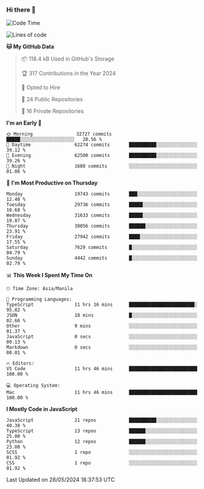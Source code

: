 ### Hi there 👋

<!--START_SECTION:waka-->
![Code Time](http://img.shields.io/badge/Code%20Time-743%20hrs%2015%20mins-blue)

![Lines of code](https://img.shields.io/badge/From%20Hello%20World%20I%27ve%20Written-64.2%20million%20lines%20of%20code-blue)

**🐱 My GitHub Data** 

> 📦 118.4 kB Used in GitHub's Storage 
 > 
> 🏆 317 Contributions in the Year 2024
 > 
> 💼 Opted to Hire
 > 
> 📜 24 Public Repositories 
 > 
> 🔑 16 Private Repositories 
 > 
**I'm an Early 🐤** 

```text
🌞 Morning                32727 commits       █████░░░░░░░░░░░░░░░░░░░░   20.56 % 
🌆 Daytime                62274 commits       ██████████░░░░░░░░░░░░░░░   39.12 % 
🌃 Evening                62500 commits       ██████████░░░░░░░░░░░░░░░   39.26 % 
🌙 Night                  1680 commits        ░░░░░░░░░░░░░░░░░░░░░░░░░   01.06 % 
```
📅 **I'm Most Productive on Thursday** 

```text
Monday                   19743 commits       ███░░░░░░░░░░░░░░░░░░░░░░   12.40 % 
Tuesday                  29736 commits       █████░░░░░░░░░░░░░░░░░░░░   18.68 % 
Wednesday                31633 commits       █████░░░░░░░░░░░░░░░░░░░░   19.87 % 
Thursday                 38056 commits       ██████░░░░░░░░░░░░░░░░░░░   23.91 % 
Friday                   27942 commits       ████░░░░░░░░░░░░░░░░░░░░░   17.55 % 
Saturday                 7629 commits        █░░░░░░░░░░░░░░░░░░░░░░░░   04.79 % 
Sunday                   4442 commits        █░░░░░░░░░░░░░░░░░░░░░░░░   02.79 % 
```


📊 **This Week I Spent My Time On** 

```text
🕑︎ Time Zone: Asia/Manila

💬 Programming Languages: 
TypeScript               11 hrs 16 mins      ████████████████████████░   95.82 % 
JSON                     18 mins             █░░░░░░░░░░░░░░░░░░░░░░░░   02.66 % 
Other                    9 mins              ░░░░░░░░░░░░░░░░░░░░░░░░░   01.37 % 
JavaScript               0 secs              ░░░░░░░░░░░░░░░░░░░░░░░░░   00.13 % 
Markdown                 0 secs              ░░░░░░░░░░░░░░░░░░░░░░░░░   00.01 % 

🔥 Editors: 
VS Code                  11 hrs 46 mins      █████████████████████████   100.00 % 

💻 Operating System: 
Mac                      11 hrs 46 mins      █████████████████████████   100.00 % 
```

**I Mostly Code in JavaScript** 

```text
JavaScript               21 repos            ██████████░░░░░░░░░░░░░░░   40.38 % 
TypeScript               13 repos            ██████░░░░░░░░░░░░░░░░░░░   25.00 % 
Python                   12 repos            ██████░░░░░░░░░░░░░░░░░░░   23.08 % 
SCSS                     1 repo              ░░░░░░░░░░░░░░░░░░░░░░░░░   01.92 % 
CSS                      1 repo              ░░░░░░░░░░░░░░░░░░░░░░░░░   01.92 % 
```




 Last Updated on 28/05/2024 18:37:53 UTC
<!--END_SECTION:waka-->
